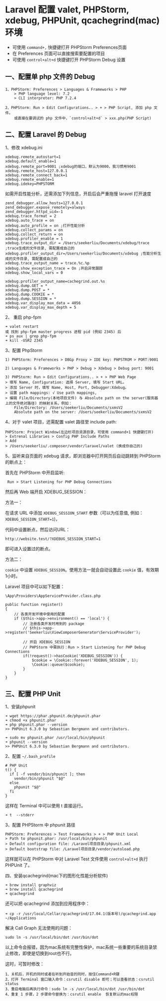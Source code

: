 # Laravel 配置 valet, PHPStorm, xdebug, PHPUnit, qcachegrind(mac)环境

* 可使用 `command+,` 快捷键打开 PHPStorm Preferences页面
* 在 Preferences 页面可以直接搜索要配置的项目
* 可使用 `control+alt+d` 快捷键打开 PHPStorm Debug 设置

## 一、配置单 php 文件的 Debug
```
1、PHPStorm: Preferences > Languages & Frameworks > PHP
    > PHP language level: 7.2
    > CLI interpreter: PHP 7.2.4

2、PHPStorm: Run > Edit Configurations.. > + > PHP Script, 添加 php 文件。
    或直接在要调试的 php 文件中，`control+alt+d` > xxx.php(PHP Script)
```

## 二、配置 Laravel 的 Debug
1、修改 xdebug.ini
```
xdebug.remote_autostart=1
xdebug.default_enable=1
xdebug.remote_port=9001 ;xdebug的端口，默认为9000，我习惯用9001
xdebug.remote_host=127.0.0.1
xdebug.remote_connect_back=1
xdebug.remote_enable=1
xdebug.idekey=PHPSTORM
```

如需开启性能分析，还需添加下列信息，开启后会严重拖慢 laravel 打开速度
```
zend_debugger.allow_hosts=127.0.0.1
zend_debugger.expose_remotely=always
zend_debugger.httpd_uid=-1
xdebug.trace_format = 2
xdebug.auto_trace = on
xdebug.auto_profile = on ;打开性能分析
xdebug.collect_params = on
xdebug.collect_return = on
xdebug.profiler_enable = 1
xdebug.trace_output_dir = /Users/seekerliu/Documents/xdebug/trace ;trace生成的文件目录, 需配置成自己的
xdebug.profiler_output_dir=/Users/seekerliu/Documents/xdebug ;性能分析生成的文件目录, 需配置成自己的
xdebug.trace_output_name = trace.%c.%p
xdebug.show_exception_trace = On ;开启异常跟踪
xdebug.show_local_vars = 0
 
xdebug.profiler_output_name=cachegrind.out.%s
xdebug.dump.GET = *
xdebug.dump.POST = *
xdebug.dump.COOKIE = *
xdebug.dump.SESSION = *
xdebug.var_display_max_data = 4056
xdebug.var_display_max_depth = 5
```

2、 重启 php-fpm
```
➜ valet restart
或 找到 php-fpm master progress 进程 pid (例如 2345) 后
➜ ps aux | grep php-fpm
➜ kill -USR2 2345
```

3、配置 PhpStorm
```
1) PHPStorm: Preferences > DBGp Proxy > IDE key: PHPSTROM > PORT:9001

2) Languages & Frameworks > PHP > Debug > Xdebug > Debug port: 9001

3) PHPStorm: Run > Edit Configurations.. > + > PHP Web Page
> 填写 Name, Configuration: 选择 Server, 填写 Start URL。
> 添加 Server 时，填写 Name, Host, Port, Debugger:Xdebug。
> 设置 path mappings: √ Use path mappings, 
> 编辑 File/Directory(本地项目文件) 与 Absolute path on the server(服务器上的文件绝对路径) 的映射关系，例如：
    File/Directory: /Users/seekerliu/Documents/sxmsV2
    Absolute path on the server: /Users/seekerliu/Documents/sxmsV2
```

4、对于 valet 项目，还需配置 valet 路径至 include path:
```
PHPStorm: Project Window(左边栏项目资源目录，可使用 command+1 快捷键打开) 
> Extrenal Libraries > Config PHP Include Paths
> Add 
> /Users/seekerliu/.composer/vendor/laravel/valet (换成你自己的)
```

5、监听来自页面的 xdebug 请求，即浏览器中打开网页后自动跳转到 PHPStorm 的断点上：

首先在 PHPStorm 中开启监听:
```
 Run > Start Listening for PHP Debug Connections
```

然后再 Web 端开启 XDEBUG_SESSION：

方法一：

在请求 URL 中添加 `XDEBUG_SESSION_START` 参数（可以为任意值, 例如：`XDEBUG_SESSION_START=1`)，

代码中设置断点，然后访问URL：
```
http://website.test/?XDEBUG_SESSION_START=1
```

即可进入设置过的断点。

方法二：

`cookie` 中设置 `XDEBUG_SESSION`。使用方法一就会自动设置此 `cookie` 值，有效期 1小时。

Laravel 项目中可以如下配置：
```
\App\Providers\AppServiceProvider.class.php

public function register()
{
    // 各类开发环境中使用的配置
    if ($this->app->environment() == 'local') {
        // 注册各类开发时用到的 package
        // $this->app->register('Seekerliu\ViewComposerGenerator\ServiceProvider');

        // 开启 XDEBUG_SESSION
        // PHPStorm 中需执行：Run > Start Listening for PHP Debug Connections
        if(!request()->hasCookie('XDEBUG_SESSION')) {
            $cookie = \Cookie::forever('XDEBUG_SESSION', 1);
            \Cookie::queue($cookie);
        }
    }
}
```

## 三、配置 PHP Unit
1、安装phpunit
```
➜ wget https://phar.phpunit.de/phpunit.phar
➜ chmod +x phpunit.phar
➜ php phpunit.phar --version
>> PHPUnit 6.3.0 by Sebastian Bergmann and contributors.

➜ sudo mv phpunit.phar /usr/local/bin/phpunit
➜ phpunit --version
>> PHPUnit 6.3.0 by Sebastian Bergmann and contributors.
```

2、配置 `~/.bash_profile`
```
# PHP Unit
t() {
  if [ -f vendor/bin/phpunit ]; then
    vendor/bin/phpunit "$@"
  else
    phpunit "$@"
  fi
}
```

这样在 Terminal 中可以使用 t 直接运行。
```
➜ t  --stderr
```

3、配置 PHPStorm 中 phpunit 路径
```
PHPStorm: Preferences > Test Frameworks > + > PHP Unit Local 
> Path to phpunit.phar: /usr/local/bin/phpunit
> Default configuration file: /Laravel项目目录/phpunit.xml 
> Default bootstrap file: /Laravel项目目录/vendor/autoload.php
```

这样就可以在 PHPStorm 中对 Laravel Test 文件使用 `control+alt+d` 执行 PHPUnit 了。

四、安装qcachegrind(mac下的图形化性能分析软件)
```
➜ brew install graphviz
➜ brew install qcachegrind
➜ qcachegrind
```
还可以把 qcachegrind 添加到应用程序中：
```
➜ cp -r /usr/local/Cellar/qcachegrind/17.04.1(版本号)/qcachegrind.app ~/Applications
```
解决 Call Graph 无法使用的问题：
```
sudo ln -s /usr/local/bin/dot /usr/bin/dot
```

以上命令会报错，因为mac系统有完整性保护，mac系统一些重要的系统目录禁止修改，即使是切换到root也不行。

这时，可暂时修改：
```
1、关机后，开机的同时或者在听到开始音的同时，按住Command+R键
2、打开 Terminal 窗口输入命令：csrutil disable 即可；可以查看状态：csrutil status
3、重启电脑后再执行命令：sudo ln -s /usr/local/bin/dot /usr/bin/dot
4、重复 1 步骤，2 步骤命令替换为：csrutil enable  恢复默认的mac权限
```
